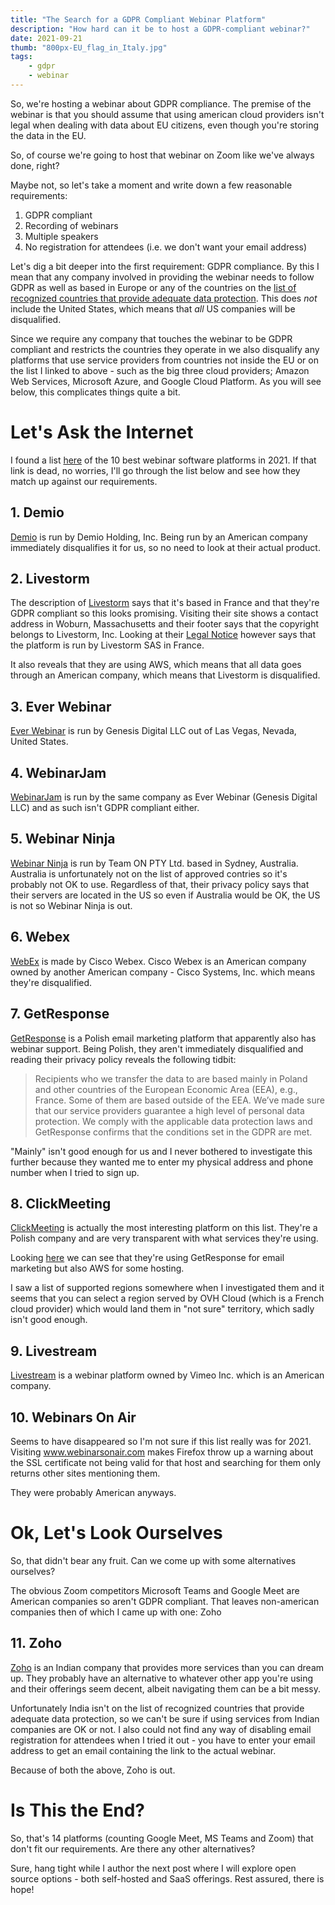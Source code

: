 ```yaml
---
title: "The Search for a GDPR Compliant Webinar Platform"
description: "How hard can it be to host a GDPR-compliant webinar?"
date: 2021-09-21
thumb: "800px-EU_flag_in_Italy.jpg"
tags: 
    - gdpr
    - webinar
---
```

So, we're hosting a webinar about GDPR compliance. The premise of the webinar is that you should assume that
using american cloud providers isn't legal when dealing with data about EU citizens, even though you're storing the data
in the EU.

So, of course we're going to host that webinar on Zoom like we've always done, right?

Maybe not, so let's take a moment and write down a few reasonable requirements:

1. GDPR compliant
2. Recording of webinars
3. Multiple speakers
4. No registration for attendees (i.e. we don't want your email address)

Let's dig a bit deeper into the first requirement: GDPR compliance. By this I mean that any company involved in providing
the webinar needs to follow GDPR as well as based in Europe or any of the countries on the
[list of recognized countries that provide adequate data protection](https://ec.europa.eu/info/law/law-topic/data-protection/international-dimension-data-protection/adequacy-decisions_en).
This does _not_ include the United States, which means that _all_ US companies will be disqualified.

Since we require any company that touches the webinar to be GDPR compliant and restricts the countries they operate in
we also disqualify any platforms that use service providers from countries not inside the EU or on the list I linked to
above - such as the big three cloud providers; Amazon Web Services, Microsoft Azure, and Google Cloud Platform. As you
will see below, this complicates things quite a bit.

# Let's Ask the Internet
I found a list [here](https://www.ventureharbour.com/webinar-software-10-best-webinar-platforms-compared/) of the 10 best
webinar software platforms in 2021. If that link is dead, no worries, I'll go through the list below and see how they 
match up against our requirements.

## 1. Demio
[Demio](https://www.demio.com) is run by Demio Holding, Inc. Being run by an American company immediately disqualifies
it for us, so no need to look at their actual product.

## 2. Livestorm
The description of [Livestorm](https://livestorm.co) says that it's based in France and that they're GDPR compliant so
this looks promising. Visiting their site shows a contact address in Woburn, Massachusetts and their footer says that
the copyright belongs to Livestorm, Inc. Looking at their [Legal Notice](https://livestorm.co/legal-notice) however says
that the platform is run by Livestorm SAS in France.

It also reveals that they are using AWS, which means that all data goes through an American company, which means that
Livestorm is disqualified.

## 3. Ever Webinar
[Ever Webinar](https://www.everwebinar.com) is run by Genesis Digital LLC out of Las Vegas, Nevada, United States.

## 4. WebinarJam
[WebinarJam](https://www.webinarjam.com) is run by the same company as Ever Webinar (Genesis Digital LLC) and as such
isn't GDPR compliant either.

## 5. Webinar Ninja
[Webinar Ninja](https://webinarninja.com) is run by Team ON PTY Ltd. based in Sydney, Australia. Australia is unfortunately not
on the list of approved contries so it's probably not OK to use. Regardless of that, their privacy policy says that
their servers are located in the US so even if Australia would be OK, the US is not so Webinar Ninja is out.

## 6. Webex
[WebEx](https://www.webex.com) is made by Cisco Webex. Cisco Webex is an American company owned by another American
company - Cisco Systems, Inc. which means they're disqualified.

## 7. GetResponse
[GetResponse](https://www.getresponse.com) is a Polish email marketing platform that apparently also has webinar support.
Being Polish, they aren't immediately disqualified and reading their privacy policy reveals the following tidbit:

> Recipients who we transfer the data to are based mainly in Poland and other countries of the European Economic Area
> (EEA), e.g., France. Some of them are based outside of the EEA. We’ve made sure that our service providers guarantee a
> high level of personal data protection. We comply with the applicable data protection laws and GetResponse confirms
> that the conditions set in the GDPR are met. 

"Mainly" isn't good enough for us and I never bothered to investigate this further because they wanted me to enter my
physical address and phone number when I tried to sign up.

## 8. ClickMeeting
[ClickMeeting](https://clickmeeting.com) is actually the most interesting platform on this list. They're a Polish company
and are very transparent with what services they're using.

Looking [here](https://knowledge.clickmeeting.com/uploads/2020/06/2020.09.Sub-contractros_list_EN.pdf) we can see that
they're using GetResponse for email marketing but also AWS for some hosting. 

I saw a list of supported regions somewhere when I investigated them and it seems that you can select a region served
by OVH Cloud (which is a French cloud provider) which would land them in "not sure" territory, which sadly isn't good
enough.

## 9. Livestream
[Livestream](https://livestream.com) is a webinar platform owned by Vimeo Inc. which is an American company.

## 10. Webinars On Air
Seems to have disappeared so I'm not sure if this list really was for 2021. Visiting www.webinarsonair.com makes Firefox
throw up a warning about the SSL certificate not being valid for that host and searching for them only returns other
sites mentioning them.

They were probably American anyways.

# Ok, Let's Look Ourselves
So, that didn't bear any fruit. Can we come up with some alternatives ourselves?

The obvious Zoom competitors Microsoft Teams and Google Meet are American companies so aren't GDPR compliant. That
leaves non-american companies then of which I came up with one: Zoho

## 11. Zoho
[Zoho](https://www.zoho.com) is an Indian company that provides more services than you can dream up. They probably have
an alternative to whatever other app you're using and their offerings seem decent, albeit navigating them can be a bit
messy.

Unfortunately India isn't on the list of recognized countries that provide adequate data protection, so we can't be sure
if using services from Indian companies are OK or not. I also could not find any way of disabling email registration for
attendees when I tried it out - you have to enter your email address to get an email containing the link to the actual 
webinar.

Because of both the above, Zoho is out.

# Is This the End?
So, that's 14 platforms (counting Google Meet, MS Teams and Zoom) that don't fit our requirements. Are there any other
alternatives?

Sure, hang tight while I author the next post where I will explore open source options - both self-hosted and SaaS
offerings. Rest assured, there is hope!